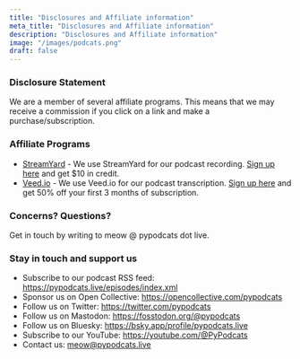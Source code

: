 ```yaml
---
title: "Disclosures and Affiliate information"
meta_title: "Disclosures and Affiliate information"
description: "Disclosures and Affiliate information"
image: "/images/podcats.png"
draft: false
---
```


### Disclosure Statement

We are a member of several affiliate programs. This means that we may receive a commission if you click on a link and
make a purchase/subscription.

### Affiliate Programs

- [StreamYard](https://streamyard.com/pal/c/5633886810406912) - We use StreamYard for our podcast recording. [Sign up here](https://streamyard.com/pal/c/5633886810406912) and get $10 in credit.
- [Veed.io](https://veed.cello.so/o8ZKNYc1twy) - We use Veed.io for our podcast transcription. [Sign up here](https://veed.cello.so/o8ZKNYc1twy) and get 50% off your first 3 months of subscription.

### Concerns? Questions?

Get in touch by writing to meow @ pypodcats dot live.

### Stay in touch and support us

- Subscribe to our podcast RSS feed: https://pypodcats.live/episodes/index.xml
- Sponsor us on Open Collective: https://opencollective.com/pypodcats
- Follow us on Twitter: https://twitter.com/pypodcats
- Follow us on Mastodon: https://fosstodon.org/@pypodcats
- Follow us on Bluesky: https://bsky.app/profile/pypodcats.live
- Subscribe to our YouTube: https://youtube.com/@PyPodcats
- Contact us: meow@pypodcats.live

